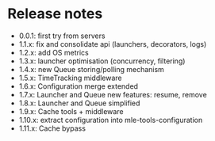 # Release notes

- 0.0.1: first try from servers
- 1.1.x: fix and consolidate api (launchers, decorators, logs)
- 1.2.x: add OS metrics
- 1.3.x: launcher optimisation (concurrency, filtering)
- 1.4.x: new Queue storing/polling mechanism
- 1.5.x: TimeTracking middleware
- 1.6.x: Configuration merge extended
- 1.7.x: Launcher and Queue new features: resume, remove
- 1.8.x: Launcher and Queue simplified
- 1.9.x: Cache tools + middleware
- 1.10.x: extract configuration into mle-tools-configuration
- 1.11.x: Cache bypass
